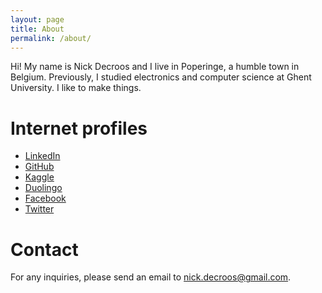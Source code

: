```yaml
---
layout: page
title: About
permalink: /about/
---
```


Hi! My name is Nick Decroos and I live in Poperinge, a humble town in Belgium. Previously, I studied electronics and computer science at Ghent University.
I like to make things.

Internet profiles
==

* [LinkedIn](https://www.linkedin.com/in/nick-decroos-285105116/)
* [GitHub](https://github.com/ndcroos)
* [Kaggle](https://www.kaggle.com/ndcroos)
* [Duolingo](https://www.duolingo.com/nickdecr)
* [Facebook](https://www.facebook.com/nick.decroos)
* [Twitter](https://twitter.com/NickDecroos)

Contact
==

For any inquiries, please send an email to nick.decroos@gmail.com.

